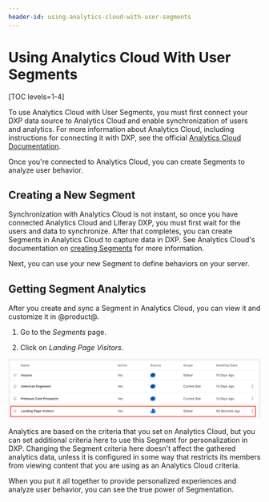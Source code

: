 ```yaml
---
header-id: using-analytics-cloud-with-user-segments
---
```


# Using Analytics Cloud With User Segments

[TOC levels=1-4]

To use Analytics Cloud with User Segments, you must first connect your DXP data 
source to Analytics Cloud and enable synchronization of users and analytics. For 
more information about Analytics Cloud, including instructions for connecting 
it with DXP, see the official
[Analytics Cloud Documentation](https://help.liferay.com/hc/en-us/articles/360006608732).

Once you're connected to Analytics Cloud, you can create Segments to analyze
user behavior.

## Creating a New Segment

Synchronization with Analytics Cloud is not instant, so once you have connected 
Analytics Cloud and Liferay DXP, you must first wait for the users and data to 
synchronize. After that completes, you can create Segments in Analytics Cloud to 
capture data in DXP. See Analytics Cloud's documentation on
[creating Segments](https://help.liferay.com/hc/en-us/articles/360006947671-Creating-Segments)
for more information.

Next, you can use your new Segment to define behaviors on your server.

## Getting Segment Analytics

After you create and sync a Segment in Analytics Cloud, you can view it and
customize it in @product@.

1.  Go to the *Segments* page.

2.  Click on *Landing Page Visitors*.

![Figure 1: When you see Analytics Cloud Segments in the list of Segments, they are marked with the Analytics Cloud icon.](../../images/segments-ac-list-item.png)

Analytics are based on the criteria that you set on Analytics Cloud, 
but you can set additional criteria here to use this Segment for 
personalization in DXP. Changing the Segment criteria here doesn't affect the 
gathered analytics data, unless it is configured in some way that restricts its
members from viewing content that you are using as an Analytics Cloud criteria.

When you put it all together to provide personalized experiences and analyze 
user behavior, you can see the true power of Segmentation.
